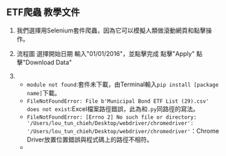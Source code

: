 ## ETF爬蟲 教學文件

1. 我們選擇用Selenium套件爬蟲，因為它可以模擬人類做滾動網頁和點擊操作。

2. 流程圖
   選擇開始日期
   輸入"01/01/2016"，並點擊完成
   點擊"Apply"
   點擊"Download Data"



3. 
   * ```module not found```:套件未下載，由Terminal輸入```pip install [package name]```下載。
   * ```FileNotFoundError: File b'Municipal Bond ETF List (29).csv' does not exist```:Excel檔案路徑錯誤，此為和```.py```同路徑的寫法。
   * ```FileNotFoundError: [Errno 2] No such file or directory: '/Users/lou_tun_chieh/Desktop/webdriver/chromedriver': '/Users/lou_tun_chieh/Desktop/webdriver/chromedriver'```：Chrome Driver放置位置錯誤與程式碼上的路徑不相符。
   * 


